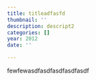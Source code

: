 ```yaml
---
title: titleadfasfd
thumbnail: ''
description: descript2
categories: []
year: 2012
date: ''

---
```

fewfewasdfasdfasdfasdfasdf